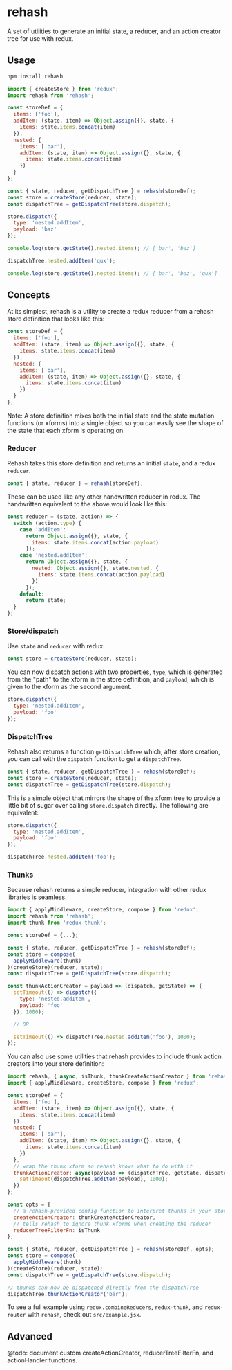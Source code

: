 # rehash

A set of utilities to generate an initial state, a reducer, and an action
creator tree for use with redux.

## Usage

```bash
npm install rehash
```

```javascript
import { createStore } from 'redux';
import rehash from 'rehash';

const storeDef = {
  items: ['foo'],
  addItem: (state, item) => Object.assign({}, state, {
    items: state.items.concat(item)
  }),
  nested: {
    items: ['bar'],
    addItem: (state, item) => Object.assign({}, state, {
      items: state.items.concat(item)
    })
  }
};

const { state, reducer, getDispatchTree } = rehash(storeDef);
const store = createStore(reducer, state);
const dispatchTree = getDispatchTree(store.dispatch);

store.dispatch({
  type: 'nested.addItem',
  payload: 'baz'
});

console.log(store.getState().nested.items); // ['bar', 'baz']

dispatchTree.nested.addItem('qux');

console.log(store.getState().nested.items); // ['bar', 'baz', 'qux']
```

## Concepts

At its simplest, rehash is a utility to create a redux reducer from a rehash store definition that looks like this:

```javascript
const storeDef = {
  items: ['foo'],
  addItem: (state, item) => Object.assign({}, state, {
    items: state.items.concat(item)
  }),
  nested: {
    items: ['bar'],
    addItem: (state, item) => Object.assign({}, state, {
      items: state.items.concat(item)
    })
  }
};
```

Note: A store definition mixes both the initial state and the state mutation functions (or xforms) into a single object so you can easily see the shape of the state that each xform is operating on.

### Reducer

Rehash takes this store definition and returns an initial `state`, and a redux `reducer`.

```javascript
const { state, reducer } = rehash(storeDef);
```

These can be used like any other handwritten reducer in redux. The handwritten equivalent to the above would look like this:

```javascript
const reducer = (state, action) => {
  switch (action.type) {
    case 'addItem':
      return Object.assign({}, state, {
        items: state.items.concat(action.payload)
      });
    case 'nested.addItem':
      return Object.assign({}, state, {
        nested: Object.assign({}, state.nested, {
          items: state.items.concat(action.payload)
        })
      });
    default:
      return state;
  }
};
```

### Store/dispatch

Use `state` and `reducer` with redux:

```javascript
const store = createStore(reducer, state);
```

You can now dispatch actions with two properties, `type`, which is generated from the "path" to the xform in the store definition, and `payload`, which is given to the xform as the second argument.

```javascript
store.dispatch({
  type: 'nested.addItem',
  payload: 'foo'
});
```

### DispatchTree

Rehash also returns a function `getDispatchTree` which, after store creation, you can call with the `dispatch` function to get a `dispatchTree`.

```javascript
const { state, reducer, getDispatchTree } = rehash(storeDef);
const store = createStore(reducer, state);
const dispatchTree = getDispatchTree(store.dispatch);
```

This is a simple object that mirrors the shape of the xform tree to provide a little bit of sugar over calling `store.dispatch` directly. The following are equivalent:

```javascript
store.dispatch({
  type: 'nested.addItem',
  payload: 'foo'
});

dispatchTree.nested.addItem('foo');
```

### Thunks

Because rehash returns a simple reducer, integration with other redux libraries is seamless.

```javascript
import { applyMiddleware, createStore, compose } from 'redux';
import rehash from 'rehash';
import thunk from 'redux-thunk';

const storeDef = {...};

const { state, reducer, getDispatchTree } = rehash(storeDef);
const store = compose(
  applyMiddleware(thunk)
)(createStore)(reducer, state);
const dispatchTree = getDispatchTree(store.dispatch);

const thunkActionCreator = payload => (dispatch, getState) => {
  setTimeout(() => dispatch({
    type: 'nested.addItem',
    payload: 'foo'
  }), 1000);

  // OR

  setTimeout(() => dispatchTree.nested.addItem('foo'), 1000);
});
```

You can also use some utilities that rehash provides to include thunk action creators into your store definition:

```javascript
import rehash, { async, isThunk, thunkCreateActionCreator } from 'rehash';
import { applyMiddleware, createStore, compose } from 'redux';

const storeDef = {
  items: ['foo'],
  addItem: (state, item) => Object.assign({}, state, {
    items: state.items.concat(item)
  }),
  nested: {
    items: ['bar'],
    addItem: (state, item) => Object.assign({}, state, {
      items: state.items.concat(item)
    })
  },
  // wrap the thunk xform so rehash knows what to do with it
  thunkActionCreator: async(payload => (dispatchTree, getState, dispatch) => {
    setTimeout(dispatchTree.addItem(payload), 1000);
  })
};

const opts = {
  // a rehash-provided config function to interpret thunks in your store def
  createActionCreator: thunkCreateActionCreator,
  // tells rehash to ignore thunk xforms when creating the reducer
  reducerTreeFilterFn: isThunk
};

const { state, reducer, getDispatchTree } = rehash(storeDef, opts);
const store = compose(
  applyMiddleware(thunk)
)(createStore)(reducer, state);
const dispatchTree = getDispatchTree(store.dispatch);

// thunks can now be dispatched directly from the dispatchTree
dispatchTree.thunkActionCreator('bar');
```

To see a full example using `redux.combineReducers`, `redux-thunk`, and `redux-router` with `rehash`, check out `src/example.jsx`.

## Advanced

@todo: document custom createActionCreator, reducerTreeFilterFn, and actionHandler functions.
